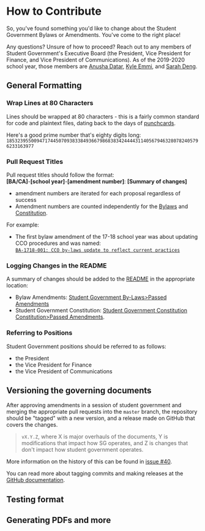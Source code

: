 # How to Contribute

So, you've found something you'd like to change about the Student Government Bylaws or Amendments. You've come to the right place!

Any questions? Unsure of how to proceed? Reach out to any members of Student Government's Executive Board (the President, Vice President for Finance, and Vice President of Communications).
As of the 2019-2020 school year, those members are [Anusha Datar](mailto:anusha.datar@students.olin.edu), [Kyle Emmi](mailto:kyle.emmi@students.olin.edu), and [Sarah Deng](mailto:sarah.deng@students.olin.edu).

## General Formatting

### Wrap Lines at 80 Characters

Lines should be wrapped at 80 characters - this is a fairly common standard for code and plaintext files, dating back to the days of [punchcards](https://softwareengineering.stackexchange.com/questions/148677/why-is-80-characters-the-standard-limit-for-code-width#148678).

Here's a good prime number that's eighty digits long:  
`18532395500947174450709383384936679868383424444311405679463280782405796233163977`

### Pull Request Titles

Pull request titles should follow the format:  
**[BA/CA]**-**[school year]**-**[amendment number]**: **[Summary of changes]**

- amendment numbers are iterated for each proposal regardless of success
- Amendment numbers are counted independently for the [Bylaws](bylaws.md) and [Constitution](constitution.md).

For example:

- The first bylaw amendment of the 17-18 school year was about updating CCO procedures and was named:  
  [`BA-1718-001: CCO by-laws update to reflect current practices`](https://github.com/olin/studentgovernment/pull/30)

### Logging Changes in the README

A summary of changes should be added to the [README](README.md) in the appropriate location:
- Bylaw Amendments: [Student Government By-Laws>Passed Amendments](https://github.com/olin/studentgovernment#passed-amendments)
- Student Government Constitution: [Student Government Constitution Constitution>Passed Amendments](https://github.com/olin/studentgovernment#student-government-constitution).

### Referring to Positions

Student Government positions should be referred to as follows:

- the President
- the Vice President for Finance
- the Vice President of Communications

## Versioning the governing documents

After approving amendments in a session of student government and merging the appropriate pull requests into the `master` branch, the repository should be "tagged" with a new version, and a release made on GitHub that covers the changes.

> `vX.Y.Z`, where X is major overhauls of the documents, Y is modifications that
> impact how SG operates, and Z is changes that don't impact how student
> government operates.

More information on the history of this can be found in [issue #40](https://github.com/olin/studentgovernment/issues/40).

You can read more about tagging commits and making releases at the [GitHub documentation](https://help.github.com/en/articles/creating-releases).

## Testing format

## Generating PDFs and more
